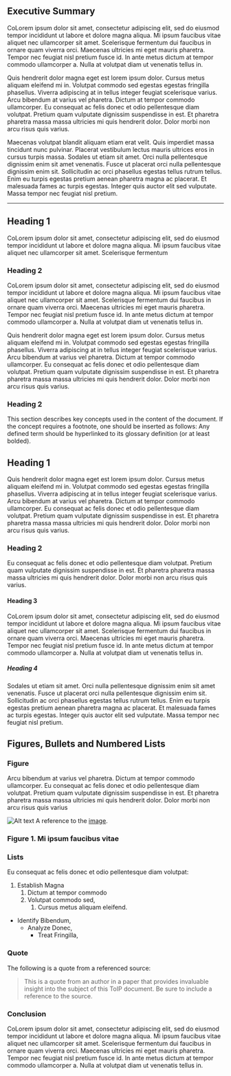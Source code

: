 

[//]: # (Pandoc Formatting Macros)

[//]: # (Main content {#sec:content})

## Executive Summary
CoLorem ipsum dolor sit amet, consectetur adipiscing elit, sed do eiusmod tempor incididunt ut labore et dolore magna aliqua. Mi ipsum faucibus vitae aliquet nec ullamcorper sit amet. Scelerisque fermentum dui faucibus in ornare quam viverra orci. Maecenas ultricies mi eget mauris pharetra. Tempor nec feugiat nisl pretium fusce id. In ante metus dictum at tempor commodo ullamcorper a. Nulla at volutpat diam ut venenatis tellus in. 

Quis hendrerit dolor magna eget est lorem ipsum dolor. Cursus metus aliquam eleifend mi in. Volutpat commodo sed egestas egestas fringilla phasellus. Viverra adipiscing at in tellus integer feugiat scelerisque varius. Arcu bibendum at varius vel pharetra. Dictum at tempor commodo ullamcorper. Eu consequat ac felis donec et odio pellentesque diam volutpat. Pretium quam vulputate dignissim suspendisse in est. Et pharetra pharetra massa massa ultricies mi quis hendrerit dolor. Dolor morbi non arcu risus quis varius.

Maecenas volutpat blandit aliquam etiam erat velit. Quis imperdiet massa tincidunt nunc pulvinar. Placerat vestibulum lectus mauris ultrices eros in cursus turpis massa. Sodales ut etiam sit amet. Orci nulla pellentesque dignissim enim sit amet venenatis. Fusce ut placerat orci nulla pellentesque dignissim enim sit. Sollicitudin ac orci phasellus egestas tellus rutrum tellus. Enim eu turpis egestas pretium aenean pharetra magna ac placerat. Et malesuada fames ac turpis egestas. Integer quis auctor elit sed vulputate. Massa tempor nec feugiat nisl pretium.

------------------------------------

## Heading 1

CoLorem ipsum dolor sit amet, consectetur adipiscing elit, sed do eiusmod tempor incididunt ut labore et dolore magna aliqua. Mi ipsum faucibus vitae aliquet nec ullamcorper sit amet. Scelerisque fermentum

### Heading 2

CoLorem ipsum dolor sit amet, consectetur adipiscing elit, sed do eiusmod tempor incididunt ut labore et dolore magna aliqua. Mi ipsum faucibus vitae aliquet nec ullamcorper sit amet. Scelerisque fermentum dui faucibus in ornare quam viverra orci. Maecenas ultricies mi eget mauris pharetra. Tempor nec feugiat nisl pretium fusce id. In ante metus dictum at tempor commodo ullamcorper a. Nulla at volutpat diam ut venenatis tellus in. 

Quis hendrerit dolor magna eget est lorem ipsum dolor. Cursus metus aliquam eleifend mi in. Volutpat commodo sed egestas egestas fringilla phasellus. Viverra adipiscing at in tellus integer feugiat scelerisque varius. Arcu bibendum at varius vel pharetra. Dictum at tempor commodo ullamcorper. Eu consequat ac felis donec et odio pellentesque diam volutpat. Pretium quam vulputate dignissim suspendisse in est. Et pharetra pharetra massa massa ultricies mi quis hendrerit dolor. Dolor morbi non arcu risus quis varius.


### Heading 2

This section describes key concepts used in the content of the document.  If the concept requires a footnote, one should be inserted as follows:  Any defined term should be hyperlinked to its glossary definition (or at least bolded).

## Heading 1

Quis hendrerit dolor magna eget est lorem ipsum dolor. Cursus metus aliquam eleifend mi in. Volutpat commodo sed egestas egestas fringilla phasellus. Viverra adipiscing at in tellus integer feugiat scelerisque varius. Arcu bibendum at varius vel pharetra. Dictum at tempor commodo ullamcorper. Eu consequat ac felis donec et odio pellentesque diam volutpat. Pretium quam vulputate dignissim suspendisse in est. Et pharetra pharetra massa massa ultricies mi quis hendrerit dolor. Dolor morbi non arcu risus quis varius.

### Heading 2

Eu consequat ac felis donec et odio pellentesque diam volutpat. Pretium quam vulputate dignissim suspendisse in est. Et pharetra pharetra massa massa ultricies mi quis hendrerit dolor. Dolor morbi non arcu risus quis varius.


#### Heading 3

CoLorem ipsum dolor sit amet, consectetur adipiscing elit, sed do eiusmod tempor incididunt ut labore et dolore magna aliqua. Mi ipsum faucibus vitae aliquet nec ullamcorper sit amet. Scelerisque fermentum dui faucibus in ornare quam viverra orci. Maecenas ultricies mi eget mauris pharetra. Tempor nec feugiat nisl pretium fusce id. In ante metus dictum at tempor commodo ullamcorper a. Nulla at volutpat diam ut venenatis tellus in.

##### Heading 4

Sodales ut etiam sit amet. Orci nulla pellentesque dignissim enim sit amet venenatis. Fusce ut placerat orci nulla pellentesque dignissim enim sit. Sollicitudin ac orci phasellus egestas tellus rutrum tellus. Enim eu turpis egestas pretium aenean pharetra magna ac placerat. Et malesuada fames ac turpis egestas. Integer quis auctor elit sed vulputate. Massa tempor nec feugiat nisl pretium.

## Figures, Bullets and Numbered Lists

### Figure

Arcu bibendum at varius vel pharetra. Dictum at tempor commodo ullamcorper. Eu consequat ac felis donec et odio pellentesque diam volutpat. Pretium quam vulputate dignissim suspendisse in est. Et pharetra pharetra massa massa ultricies mi quis hendrerit dolor. Dolor morbi non arcu risus quis varius


[image]: image.png "Image Title" 
![Alt text][image] 
A reference to the [image](#image).

### Figure 1. Mi ipsum faucibus vitae


### Lists

Eu consequat ac felis donec et odio pellentesque diam volutpat:

1. Establish Magna
    1. Dictum at tempor commodo
    1. Volutpat commodo sed,
        1. Cursus metus aliquam eleifend.


- Identify Bibendum,
   - Analyze Donec,
      - Treat Fringilla,

### Quote

The following is a quote from a referenced source:

> This is a quote from an author in a paper that provides invaluable insight into the subject of this ToIP document. Be sure to include a reference to the source.

### Conclusion

CoLorem ipsum dolor sit amet, consectetur adipiscing elit, sed do eiusmod tempor incididunt ut labore et dolore magna aliqua. Mi ipsum faucibus vitae aliquet nec ullamcorper sit amet. Scelerisque fermentum dui faucibus in ornare quam viverra orci. Maecenas ultricies mi eget mauris pharetra. Tempor nec feugiat nisl pretium fusce id. In ante metus dictum at tempor commodo ullamcorper a. Nulla at volutpat diam ut venenatis tellus in.
